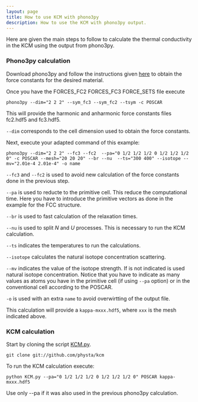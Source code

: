 ```yaml
---
layout: page
title: How to use KCM with phono3py
description: How to use the KCM with phono3py output.
---
```


Here are given the main steps to follow to calculate the thermal conductivity in the KCM
using the output from phono3py. 

### Phono3py calculation

Download phono3py and follow the instructions given [here](https://atztogo.github.io/phono3py/index.html)
to obtain the force constants for the desired material.

Once you have the FORCES_FC2  FORCES_FC3  FORCE_SETS file execute

    phono3py --dim="2 2 2" --sym_fc3 --sym_fc2 --tsym -c POSCAR

This will provide the harmonic and anharmonic force constants files fc2.hdf5 and fc3.hdf5.

`--dim` corresponds to the cell dimension used to obtain the force constants.

Next, execute your adapted command of this example:

    phono3py --dim="2 2 2" --fc3 --fc2  --pa="0 1/2 1/2 1/2 0 1/2 1/2 1/2 0" -c POSCAR --mesh="20 20 20" --br --nu  --ts="300 400" --isotope --mv="2.01e-4 2.01e-4" -o name

`--fc3` and `--fc2` is used to avoid new calculation of the force constants done in the previous step.

`--pa` is used to reducte to the primitive cell. This reduce the computational time. Here you have to introduce the primitive vectors as done in the example for the FCC structure.

`--br` is used to fast calculation of the relaxation times.

`--nu` is used to split _N_ and _U_ processes. This is necessary to run the KCM calculation.

`--ts` indicates the temperatures to run the calculations.

`--isotope` calculates the natural isotope concentration scattering.

`--mv` indicates the value of the isotope strength. If is not indicated is used natural isotope concentration. Notice that you have to indicate as many values as
atoms you have in the primitive cell (if using `--pa` option) or in the conventional cell according to the POSCAR. 

`-o` is used with an extra `name` to avoid overwirtting of the output file.

This calculation will provide a `kappa-mxxx.hdf5`, where `xxx` is the mesh indicated above.

### KCM calculation

Start by cloning the script 
[KCM.py](https://github.com/physta/kcm/script).

    git clone git://github.com/physta/kcm

To run the KCM calculation execute:

    python KCM.py --pa="0 1/2 1/2 1/2 0 1/2 1/2 1/2 0" POSCAR kappa-mxxx.hdf5

Use only --pa if it was also used in the previous phono3py calculation.


